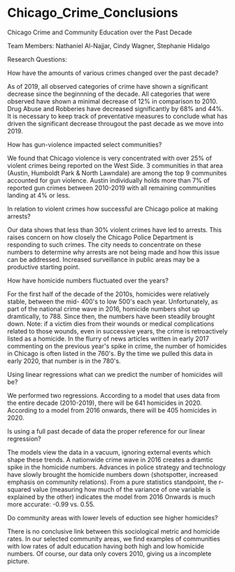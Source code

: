 ﻿# Chicago_Crime_Conclusions

Chicago Crime and Community Education over the Past Decade

Team Members: Nathaniel Al-Najjar, Cindy Wagner, Stephanie Hidalgo


Research Questions:

How have the amounts of various crimes changed over the past decade?

As of 2019, all observed categories of crime have shown a significant decrease since the beginnning of the decade.  All categories that were observed have shown a minimal decrease of 12% in comparison to 2010.  Drug Abuse and Robberies have decreased significantly by 68% and 44%.  It is necessary to keep track of preventative measures to conclude what has driven the significant decrease througout the past decade as we move into 2019.

How has gun-violence impacted select communities?

We found that Chicago violence is very concentrated with over 25% of violent crimes being reported on the West Side.  3 communities in that area (Austin, Humboldt Park & North Lawndale) are among the top 9 communites accounted for gun violence.  Austin individually holds more than 7% of reported gun crimes between 2010-2019 with all remaining communities landing at 4% or less. 

In relation to violent crimes how successful are Chicago police at making arrests?

Our data shows that less than 30% violent crimes have led to arrests.  This raises concern on how closely the Chicago Police Department is responding to such crimes.  The city needs to concentrate on these numbers to determine why arrests are not being made and how this issue can be addressed.  Increased surveillance in public areas may be a productive starting point.

How have homicide numbers fluctuated over the years?

For the first half of the decade of the 2010s, homicides were relatively stable, between the mid- 400's to low 500's each year. Unfortunately, as part of the national crime wave in 2016, homicide numbers shot up dramtically, to 788. Since then, the numbers have been steadily brought down. Note: if a victim dies from their wounds or medical complications related to those wounds, even in successive years, the crime is retroactively listed as a homicide. In the flurry of news articles written in early 2017 commenting on the previous year's spike in crime, the number of homicides in Chicago is often listed in the 760's. By the time we pulled this data in early 2020, that number is in the 780's.

Using linear regressions what can we predict the number of homicides will be?

We performed two regressions. According to a model that uses data from the entire decade (2010-2019), there will be 641 homicides in 2020. According to a model from 2016 onwards, there will be 405 homicides in 2020.

Is using a full past decade of data the proper reference for our linear regression? 

The models view the data in a vacuum, ignoring external events which shape these trends. A nationwide crime wave in 2016 creates a dramtic spike in the homicide numbers. Advances in police strategy and technology have slowly brought the homicide numbers down (shotspotter, increased emphasis on community relations). From a pure statistics standpoint, the r-squared value (measuring how much of the variance of one variable is explained by the other) indicates the model from 2016 Onwards is much more accurate: -0.99 vs. 0.55.

Do community areas with lower levels of eduction see higher homicides?

There is no conclusive link between this sociological metric and homicide rates. In our selected community areas, we find examples of communities with low rates of adult education having both high and low homicide numbers. Of course, our data only covers 2010, giving us a incomplete picture. 


